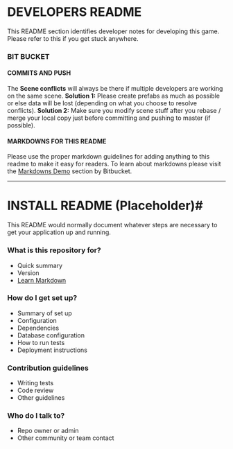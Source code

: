 # DEVELOPERS README #

This README section identifies developer notes for developing this game. Please refer to this if you get stuck anywhere.

### BIT BUCKET ###
#### COMMITS AND PUSH #####
The **Scene conflicts** will always be there if multiple developers are working on the same scene. 
**Solution 1:** Please create prefabs as much as possible or else data will be lost (depending on what you choose to resolve conflicts). 
**Solution 2:** Make sure you modify scene stuff after you rebase / merge your local copy just before committing and pushing to master (if possible).

#### MARKDOWNS FOR THIS README #####
Please use the proper markdown guidelines for adding anything to this readme to make it easy for readers.
To learn about markdowns please visit the [Markdowns Demo](https://bitbucket.org/tutorials/markdowndemo) section by Bitbucket.

***

# INSTALL README (Placeholder)#

This README would normally document whatever steps are necessary to get your application up and running.

### What is this repository for? ###

* Quick summary
* Version
* [Learn Markdown](https://bitbucket.org/tutorials/markdowndemo)

### How do I get set up? ###

* Summary of set up
* Configuration
* Dependencies
* Database configuration
* How to run tests
* Deployment instructions

### Contribution guidelines ###

* Writing tests
* Code review
* Other guidelines

### Who do I talk to? ###

* Repo owner or admin
* Other community or team contact